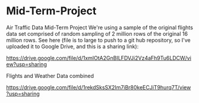 # Mid-Term-Project
Air Traffic Data Mid-Term Project
We're using a sample of the original flights data set comprised of random sampling of 2 million rows of the original 16 million rows.
See here (file is to large to push to a git hub repository, so I've uploaded it to Google Drive, and this is a sharing link):

https://drive.google.com/file/d/1xmIOtA2GnBILFDVJi2Vz4aFh9Tu6LDCW/view?usp=sharing

Flights and Weather Data combined

https://drive.google.com/file/d/1rekdSksSX2Im7iBr80keECJiT9hurq7T/view?usp=sharing
